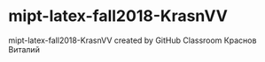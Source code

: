 # mipt-latex-fall2018-KrasnVV
mipt-latex-fall2018-KrasnVV created by GitHub Classroom
Краснов Виталий
